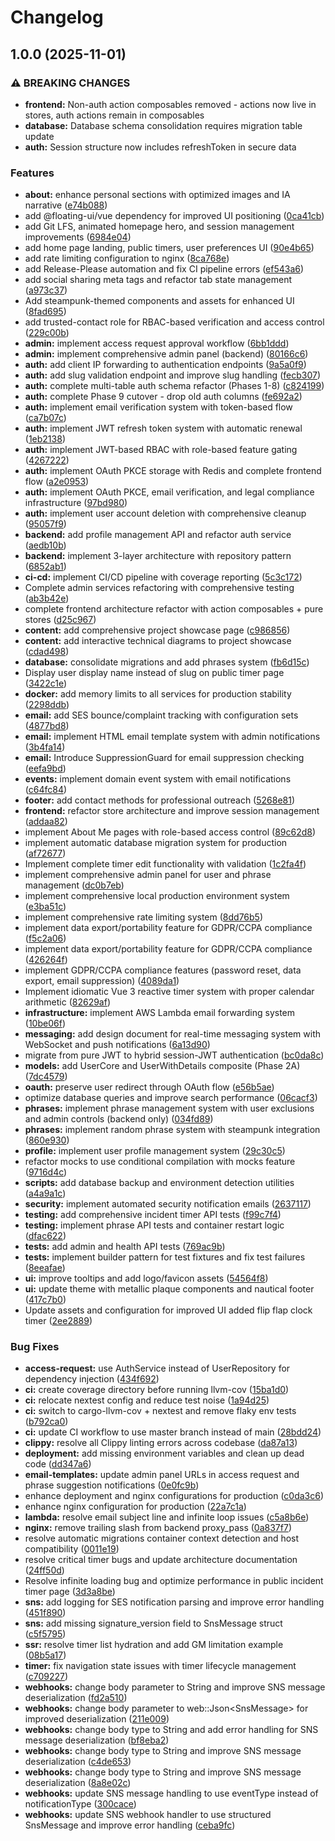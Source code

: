 # Changelog

## 1.0.0 (2025-11-01)


### ⚠ BREAKING CHANGES

* **frontend:** Non-auth action composables removed - actions now live in stores, auth actions remain in composables
* **database:** Database schema consolidation requires migration table update
* **auth:** Session structure now includes refreshToken in secure data

### Features

* **about:** enhance personal sections with optimized images and IA narrative ([e74b088](https://github.com/kenn-williamson/kennwilliamsondotorg/commit/e74b088500433cf75a6e5a12770fd04e7708f764))
* add @floating-ui/vue dependency for improved UI positioning ([0ca41cb](https://github.com/kenn-williamson/kennwilliamsondotorg/commit/0ca41cb6157d150b70fcd4892034740b27ea3d9e))
* add Git LFS, animated homepage hero, and session management improvements ([6984e04](https://github.com/kenn-williamson/kennwilliamsondotorg/commit/6984e0485aa6ef87460ed133b262381c99be332c))
* add home page landing, public timers, user preferences UI ([90e4b65](https://github.com/kenn-williamson/kennwilliamsondotorg/commit/90e4b650bb52d946f1abda5930666fdfe1fdc2d0))
* add rate limiting configuration to nginx ([8ca768e](https://github.com/kenn-williamson/kennwilliamsondotorg/commit/8ca768e40e778fda702b0a2f47912a4b1835a1f0))
* add Release-Please automation and fix CI pipeline errors ([ef543a6](https://github.com/kenn-williamson/kennwilliamsondotorg/commit/ef543a66c5a5afac8f837f8bc72ee190b622118e))
* add social sharing meta tags and refactor tab state management ([a973c37](https://github.com/kenn-williamson/kennwilliamsondotorg/commit/a973c378d8367aa6a3e8aef1f4db29018d623933))
* Add steampunk-themed components and assets for enhanced UI ([8fad695](https://github.com/kenn-williamson/kennwilliamsondotorg/commit/8fad695f258a331a693ec5c36978717fd4d3c1cb))
* add trusted-contact role for RBAC-based verification and access control ([229c00b](https://github.com/kenn-williamson/kennwilliamsondotorg/commit/229c00bf17f8cc76f396dadd9f8ec6f2087cf630))
* **admin:** implement access request approval workflow ([6bb1ddd](https://github.com/kenn-williamson/kennwilliamsondotorg/commit/6bb1dddd2cc37e3856c8b59065bfb6e7834c8b76))
* **admin:** implement comprehensive admin panel (backend) ([80166c6](https://github.com/kenn-williamson/kennwilliamsondotorg/commit/80166c64ec6df15eeb7ab7821a6f65805e2296eb))
* **auth:** add client IP forwarding to authentication endpoints ([9a5a0f9](https://github.com/kenn-williamson/kennwilliamsondotorg/commit/9a5a0f9874fb201e74163b9b956f0db2fa808e5c))
* **auth:** add slug validation endpoint and improve slug handling ([fecb307](https://github.com/kenn-williamson/kennwilliamsondotorg/commit/fecb307d26fbb0368479466097de5564d29ec6b9))
* **auth:** complete multi-table auth schema refactor (Phases 1-8) ([c824199](https://github.com/kenn-williamson/kennwilliamsondotorg/commit/c8241994d2b232677bae6a489df103926f970eee))
* **auth:** complete Phase 9 cutover - drop old auth columns ([fe692a2](https://github.com/kenn-williamson/kennwilliamsondotorg/commit/fe692a2edbb55c4d8e0990615ec044f26c07dd24))
* **auth:** implement email verification system with token-based flow ([ca7b07c](https://github.com/kenn-williamson/kennwilliamsondotorg/commit/ca7b07cdaaf17e7e7d97b4fb5cca25397afd5055))
* **auth:** implement JWT refresh token system with automatic renewal ([1eb2138](https://github.com/kenn-williamson/kennwilliamsondotorg/commit/1eb21389cceb679804410ffe58a96427b56220be))
* **auth:** implement JWT-based RBAC with role-based feature gating ([4267222](https://github.com/kenn-williamson/kennwilliamsondotorg/commit/42672225172f322c84de5d37db79ef9f47e1ea70))
* **auth:** implement OAuth PKCE storage with Redis and complete frontend flow ([a2e0953](https://github.com/kenn-williamson/kennwilliamsondotorg/commit/a2e095324282ba7efbc87a6c6ca87d735607d302))
* **auth:** implement OAuth PKCE, email verification, and legal compliance infrastructure ([97bd980](https://github.com/kenn-williamson/kennwilliamsondotorg/commit/97bd980919ebe1e68a2dd1c24d094730b41c0a62))
* **auth:** implement user account deletion with comprehensive cleanup ([95057f9](https://github.com/kenn-williamson/kennwilliamsondotorg/commit/95057f9d437e6dea4ecc6413150b44024bf093d1))
* **backend:** add profile management API and refactor auth service ([aedb10b](https://github.com/kenn-williamson/kennwilliamsondotorg/commit/aedb10b17f15318c610218f285273f5d4b39d8a5))
* **backend:** implement 3-layer architecture with repository pattern ([6852ab1](https://github.com/kenn-williamson/kennwilliamsondotorg/commit/6852ab1a8f68636e98b888030de91443cc131282))
* **ci-cd:** implement CI/CD pipeline with coverage reporting ([5c3c172](https://github.com/kenn-williamson/kennwilliamsondotorg/commit/5c3c17287d68efcac5d9c6f1f1a77260353f2f22))
* Complete admin services refactoring with comprehensive testing ([ab3b42e](https://github.com/kenn-williamson/kennwilliamsondotorg/commit/ab3b42ee7d6e52f73b8703d2b3d1ea4a5567044b))
* complete frontend architecture refactor with action composables + pure stores ([d25c967](https://github.com/kenn-williamson/kennwilliamsondotorg/commit/d25c967e06142550842a3079e2196a985c768e87))
* **content:** add comprehensive project showcase page ([c986856](https://github.com/kenn-williamson/kennwilliamsondotorg/commit/c9868568d2f55a5ca86d5c55ae5fd82eb44d6c84))
* **content:** add interactive technical diagrams to project showcase ([cdad498](https://github.com/kenn-williamson/kennwilliamsondotorg/commit/cdad498cd618da62f8e1c76e4460059424931136))
* **database:** consolidate migrations and add phrases system ([fb6d15c](https://github.com/kenn-williamson/kennwilliamsondotorg/commit/fb6d15ccb6e8cd5ba98c4a13b718d0d779259748))
* Display user display name instead of slug on public timer page ([3422c1e](https://github.com/kenn-williamson/kennwilliamsondotorg/commit/3422c1e23659f291d6ae070f4fcfb7ad058e5f4b))
* **docker:** add memory limits to all services for production stability ([2298ddb](https://github.com/kenn-williamson/kennwilliamsondotorg/commit/2298ddb92993873dfd7b4ddbd6b7044cf4243a32))
* **email:** add SES bounce/complaint tracking with configuration sets ([4877bd8](https://github.com/kenn-williamson/kennwilliamsondotorg/commit/4877bd8317866ab9372f6dab5ddad8767cfbf31d))
* **email:** implement HTML email template system with admin notifications ([3b4fa14](https://github.com/kenn-williamson/kennwilliamsondotorg/commit/3b4fa14f8fb6e91ff1855f63e1f2db32ae7e9f15))
* **email:** Introduce SuppressionGuard for email suppression checking ([eefa9bd](https://github.com/kenn-williamson/kennwilliamsondotorg/commit/eefa9bddbd902ca1c98baf89cda0e6729b270788))
* **events:** implement domain event system with email notifications ([c64fc84](https://github.com/kenn-williamson/kennwilliamsondotorg/commit/c64fc8480d42e3a36e8460788cfa32e790a2abf0))
* **footer:** add contact methods for professional outreach ([5268e81](https://github.com/kenn-williamson/kennwilliamsondotorg/commit/5268e8136a293d1bc5bb89c6e17fde7bc67cad1f))
* **frontend:** refactor store architecture and improve session management ([addaa82](https://github.com/kenn-williamson/kennwilliamsondotorg/commit/addaa829e4ee7bb187bc379e9594433b37eaa16b))
* implement About Me pages with role-based access control ([89c62d8](https://github.com/kenn-williamson/kennwilliamsondotorg/commit/89c62d83d7505ea4565be5794b1730b22f7c075f))
* implement automatic database migration system for production ([af72677](https://github.com/kenn-williamson/kennwilliamsondotorg/commit/af726779a20646c8dafd5d6a0836897aedaa902a))
* Implement complete timer edit functionality with validation ([1c2fa4f](https://github.com/kenn-williamson/kennwilliamsondotorg/commit/1c2fa4f2a42628ea932ffa6b426be0fd1ceca547))
* implement comprehensive admin panel for user and phrase management ([dc0b7eb](https://github.com/kenn-williamson/kennwilliamsondotorg/commit/dc0b7eb74037fe25242c9cf110f19ae84ffa1815))
* implement comprehensive local production environment system ([e3ba51c](https://github.com/kenn-williamson/kennwilliamsondotorg/commit/e3ba51cdc70939f0abdcad8c13987bacf07018d3))
* implement comprehensive rate limiting system ([8dd76b5](https://github.com/kenn-williamson/kennwilliamsondotorg/commit/8dd76b5eb049f4b686ea7e080a2ddbb853b4c99f))
* implement data export/portability feature for GDPR/CCPA compliance ([f5c2a06](https://github.com/kenn-williamson/kennwilliamsondotorg/commit/f5c2a06d0256fdbf01ef5481cd025e1c8fa8ddb5))
* implement data export/portability feature for GDPR/CCPA compliance ([426264f](https://github.com/kenn-williamson/kennwilliamsondotorg/commit/426264f1f99b00a9c6571dc7350cc938349b4cc1))
* implement GDPR/CCPA compliance features (password reset, data export, email suppression) ([4089da1](https://github.com/kenn-williamson/kennwilliamsondotorg/commit/4089da142ea96defa064893115c19c1944b37b05))
* Implement idiomatic Vue 3 reactive timer system with proper calendar arithmetic ([82629af](https://github.com/kenn-williamson/kennwilliamsondotorg/commit/82629afe568ce109b64eca2cf71c7dd1352adad9))
* **infrastructure:** implement AWS Lambda email forwarding system ([10be06f](https://github.com/kenn-williamson/kennwilliamsondotorg/commit/10be06f1f15860a6027cdaeb789b74e8e4502527))
* **messaging:** add design document for real-time messaging system with WebSocket and push notifications ([6a13d90](https://github.com/kenn-williamson/kennwilliamsondotorg/commit/6a13d90614fa2f80c33d8cede3633964aa49a898))
* migrate from pure JWT to hybrid session-JWT authentication ([bc0da8c](https://github.com/kenn-williamson/kennwilliamsondotorg/commit/bc0da8c5181d1eef0443dba4692a17eb61c57007))
* **models:** add UserCore and UserWithDetails composite (Phase 2A) ([7dc4579](https://github.com/kenn-williamson/kennwilliamsondotorg/commit/7dc4579bb58df3dc1e23255ec05c16a7336b03fc))
* **oauth:** preserve user redirect through OAuth flow ([e56b5ae](https://github.com/kenn-williamson/kennwilliamsondotorg/commit/e56b5aec8ebd7566448108e54d35536bf1436b1a))
* optimize database queries and improve search performance ([06cacf3](https://github.com/kenn-williamson/kennwilliamsondotorg/commit/06cacf369472decd2c8218e11bb1dd24a631db67))
* **phrases:** implement phrase management system with user exclusions and admin controls (backend only) ([034fd89](https://github.com/kenn-williamson/kennwilliamsondotorg/commit/034fd890fa55367be744fd0aef251c9036d03e83))
* **phrases:** implement random phrase system with steampunk integration ([860e930](https://github.com/kenn-williamson/kennwilliamsondotorg/commit/860e93061a53544692c30f977f6d1ebe8adee393))
* **profile:** implement user profile management system ([29c30c5](https://github.com/kenn-williamson/kennwilliamsondotorg/commit/29c30c59805d6d38238d73561f2a96a17fbce90d))
* refactor mocks to use conditional compilation with mocks feature ([9716d4c](https://github.com/kenn-williamson/kennwilliamsondotorg/commit/9716d4cff6b0f0e11afc440cdd28b8328326d7ff))
* **scripts:** add database backup and environment detection utilities ([a4a9a1c](https://github.com/kenn-williamson/kennwilliamsondotorg/commit/a4a9a1ce34bfcab2391e350d3082b634c2fcc5ab))
* **security:** implement automated security notification emails ([2637117](https://github.com/kenn-williamson/kennwilliamsondotorg/commit/2637117e1fd002abf6830ee426794cc4f02100ff))
* **testing:** add comprehensive incident timer API tests ([f99c7f4](https://github.com/kenn-williamson/kennwilliamsondotorg/commit/f99c7f4205cdac46e628201755a0e4e4d92c9037))
* **testing:** implement phrase API tests and container restart logic ([dfac622](https://github.com/kenn-williamson/kennwilliamsondotorg/commit/dfac622884578fee7ec75e909852e2c10f59c0a8))
* **tests:** add admin and health API tests ([769ac9b](https://github.com/kenn-williamson/kennwilliamsondotorg/commit/769ac9b595bc62dca86123be23669e9656bf213e))
* **tests:** implement builder pattern for test fixtures and fix test failures ([8eeafae](https://github.com/kenn-williamson/kennwilliamsondotorg/commit/8eeafae68622e2f53c10a73444b7b389bae22b97))
* **ui:** improve tooltips and add logo/favicon assets ([54564f8](https://github.com/kenn-williamson/kennwilliamsondotorg/commit/54564f8c4016170408fefddcc01202cbbe7440fd))
* **ui:** update theme with metallic plaque components and nautical footer ([417c7b0](https://github.com/kenn-williamson/kennwilliamsondotorg/commit/417c7b056f42e96138f030cc867029ace78aee3f))
* Update assets and configuration for improved UI added flip flap clock timer ([2ee2889](https://github.com/kenn-williamson/kennwilliamsondotorg/commit/2ee28898b61e048600586e28ddbf35c63fcd81d6))


### Bug Fixes

* **access-request:** use AuthService instead of UserRepository for dependency injection ([434f692](https://github.com/kenn-williamson/kennwilliamsondotorg/commit/434f69217673d160a13bbf399d6fe2460375746d))
* **ci:** create coverage directory before running llvm-cov ([15ba1d0](https://github.com/kenn-williamson/kennwilliamsondotorg/commit/15ba1d012c1a70888254542dc95b1816e306573e))
* **ci:** relocate nextest config and reduce test noise ([1a94d25](https://github.com/kenn-williamson/kennwilliamsondotorg/commit/1a94d25d66acb29286d0c555c3a0d8757a1d46ba))
* **ci:** switch to cargo-llvm-cov + nextest and remove flaky env tests ([b792ca0](https://github.com/kenn-williamson/kennwilliamsondotorg/commit/b792ca0edc342d7857d51d704e8793fc16c37753))
* **ci:** update CI workflow to use master branch instead of main ([28bdd24](https://github.com/kenn-williamson/kennwilliamsondotorg/commit/28bdd242186702c4a9ecfe0d6ebfe7d68307a337))
* **clippy:** resolve all Clippy linting errors across codebase ([da87a13](https://github.com/kenn-williamson/kennwilliamsondotorg/commit/da87a13a97e1f2fcfda6e8af43541846cfdde10b))
* **deployment:** add missing environment variables and clean up dead code ([dd347a6](https://github.com/kenn-williamson/kennwilliamsondotorg/commit/dd347a6d87658f7a0c2d0ab71541b9ec1de1bf70))
* **email-templates:** update admin panel URLs in access request and phrase suggestion notifications ([0e0fc9b](https://github.com/kenn-williamson/kennwilliamsondotorg/commit/0e0fc9bdf5e612f435c1c8d185bc88ba6ff5742c))
* enhance deployment and nginx configurations for production ([c0da3c6](https://github.com/kenn-williamson/kennwilliamsondotorg/commit/c0da3c6876a62401ee23ea5bf19b433da3127871))
* enhance nginx configuration for production ([22a7c1a](https://github.com/kenn-williamson/kennwilliamsondotorg/commit/22a7c1a9c46a4208b0a1f1d36e1843f8054a4365))
* **lambda:** resolve email subject line and infinite loop issues ([c5a8b6e](https://github.com/kenn-williamson/kennwilliamsondotorg/commit/c5a8b6ecc55d0b0ccb4083e68684c625d93892f4))
* **nginx:** remove trailing slash from backend proxy_pass ([0a837f7](https://github.com/kenn-williamson/kennwilliamsondotorg/commit/0a837f7b63431b330dc1ef992d7c209bcd2bd042))
* resolve automatic migrations container context detection and host compatibility ([0011e19](https://github.com/kenn-williamson/kennwilliamsondotorg/commit/0011e1997d492d5beaaa24e315c7e34184b8138e))
* resolve critical timer bugs and update architecture documentation ([24ff50d](https://github.com/kenn-williamson/kennwilliamsondotorg/commit/24ff50d16208c9655291f8267fd51f4272a9e08b))
* Resolve infinite loading bug and optimize performance in public incident timer page ([3d3a8be](https://github.com/kenn-williamson/kennwilliamsondotorg/commit/3d3a8be5fb64ca5fadd50e4b732df7c3c649ebb9))
* **sns:** add logging for SES notification parsing and improve error handling ([451f890](https://github.com/kenn-williamson/kennwilliamsondotorg/commit/451f8905128a2d20d6f974e560bc2d56a6209ee0))
* **sns:** add missing signature_version field to SnsMessage struct ([c5f5795](https://github.com/kenn-williamson/kennwilliamsondotorg/commit/c5f5795d79e886f1d6543000b86c3f6031c0f56d))
* **ssr:** resolve timer list hydration and add GM limitation example ([08b5a17](https://github.com/kenn-williamson/kennwilliamsondotorg/commit/08b5a173130fcacb5e1a1d293e3a504cfebc7817))
* **timer:** fix navigation state issues with timer lifecycle management ([c709227](https://github.com/kenn-williamson/kennwilliamsondotorg/commit/c709227c768ee9557c3a2951e8b0b933b8c989ff))
* **webhooks:** change body parameter to String and improve SNS message deserialization ([fd2a510](https://github.com/kenn-williamson/kennwilliamsondotorg/commit/fd2a51010e86759aed33d37db5b6797922c9b2c3))
* **webhooks:** change body parameter to web::Json&lt;SnsMessage&gt; for improved deserialization ([211e009](https://github.com/kenn-williamson/kennwilliamsondotorg/commit/211e00976fd9224ac56d311b0668c92add194622))
* **webhooks:** change body type to String and add error handling for SNS message deserialization ([bf8eba2](https://github.com/kenn-williamson/kennwilliamsondotorg/commit/bf8eba26f744ec3e025f19ec7e437a1b3d01de43))
* **webhooks:** change body type to String and improve SNS message deserialization ([c4de653](https://github.com/kenn-williamson/kennwilliamsondotorg/commit/c4de6537662ca84af57adea145fc94562c5eb743))
* **webhooks:** change body type to String and improve SNS message deserialization ([8a8e02c](https://github.com/kenn-williamson/kennwilliamsondotorg/commit/8a8e02c72957c4eb61e030c8cda04f9f42fc4e3f))
* **webhooks:** update SNS message handling to use eventType instead of notificationType ([300cace](https://github.com/kenn-williamson/kennwilliamsondotorg/commit/300cacee572019ceb299844f6afba31d0eaac3be))
* **webhooks:** update SNS webhook handler to use structured SnsMessage and improve error handling ([ceba9fc](https://github.com/kenn-williamson/kennwilliamsondotorg/commit/ceba9fcfa979c8a205bd59c7b143e34fe8088e5d))
